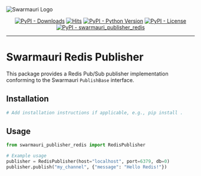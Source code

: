 <picture>
  <source media="(prefers-color-scheme: dark)"  srcset="https://res.cloudinary.com/dryedzrlo/image/upload/v1757724629/swarmauri_brand_frag_light_mg8cmd.png">
  <source media="(prefers-color-scheme: light)" srcset="https://res.cloudinary.com/dryedzrlo/image/upload/v1757724629/swarmauri_brand_frag_dark_tzjuja.png">
  <!-- Fallback below (see #2) -->
  <img alt="Swarmauri Logo" src="https://res.cloudinary.com/dryedzrlo/image/upload/v1757724629/swarmauri_brand_frag_dark_tzjuja.png">
</picture>

<p align="center">
    <a href="https://pypi.org/project/swarmauri_publisher_redis/">
        <img src="https://img.shields.io/pypi/dm/swarmauri_publisher_redis" alt="PyPI - Downloads"/></a>
    <a href="https://hits.sh/github.com/swarmauri/swarmauri-sdk/tree/master/pkgs/standards/swarmauri_publisher_redis/">
        <img alt="Hits" src="https://hits.sh/github.com/swarmauri/swarmauri-sdk/tree/master/pkgs/standards/swarmauri_publisher_redis.svg"/></a>
    <a href="https://pypi.org/project/swarmauri_publisher_redis/">
        <img src="https://img.shields.io/pypi/pyversions/swarmauri_publisher_redis" alt="PyPI - Python Version"/></a>
    <a href="https://pypi.org/project/swarmauri_publisher_redis/">
        <img src="https://img.shields.io/pypi/l/swarmauri_publisher_redis" alt="PyPI - License"/></a>
    <a href="https://pypi.org/project/swarmauri_publisher_redis/">
        <img src="https://img.shields.io/pypi/v/swarmauri_publisher_redis?label=swarmauri_publisher_redis&color=green" alt="PyPI - swarmauri_publisher_redis"/></a>

</p>

---

# Swarmauri Redis Publisher

This package provides a Redis Pub/Sub publisher implementation conforming to the Swarmauri `PublishBase` interface.

## Installation

```bash
# Add installation instructions if applicable, e.g., pip install .
```

## Usage

```python
from swarmauri_publisher_redis import RedisPublisher

# Example usage
publisher = RedisPublisher(host="localhost", port=6379, db=0)
publisher.publish("my_channel", {"message": "Hello Redis!"})
```